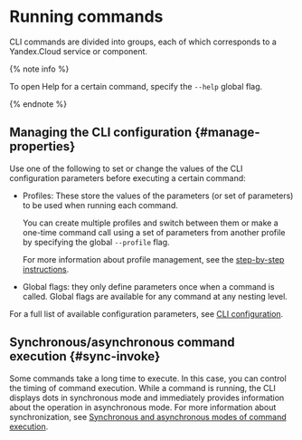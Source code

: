 # Running commands

CLI commands are divided into groups, each of which corresponds to a Yandex.Cloud service or component.

{% note info %}

To open Help for a certain command, specify the `--help` global flag.

{% endnote %}

## Managing the CLI configuration {#manage-properties}

Use one of the following to set or change the values of the CLI configuration parameters before executing a certain command:

- Profiles: These store the values of the parameters (or set of parameters) to be used 
when running each command.

    You can create multiple profiles and switch between them or make a one-time command call using 
a set of parameters from another profile by specifying the global `--profile` flag.

    For more information about profile management, see the [step-by-step instructions](../operations/index.md#profile).

- Global flags: they only define parameters once when a command is called. Global flags are available for any command at any nesting level.

For a full list of available configuration parameters, see [CLI configuration](core-properties.md).

## Synchronous/asynchronous command execution {#sync-invoke}

Some commands take a long time to execute. In this case, you can control the timing of command execution.
While a command is running, the CLI displays dots in synchronous mode and immediately provides information about the operation in asynchronous mode. For more information about synchronization, see [Synchronous and asynchronous modes of command execution](mode.md).

